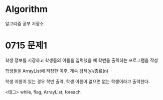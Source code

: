# Algorithm

알고리즘 공부 저장소

# 0715 문제1
학생 정보를 저장하고 학생들의 이름을 입력했을 때 학번을 출력하는 프로그램을 작성

학생들을 ArrayList에 저장한 이후, 계속 검색(y)/종료(n)

학생 이름이 있는 경우 학번 출력, 학생 이름이 없으면 없는 학생이라고 출력한다.

<태그> while, flag, ArrayList, foreach
